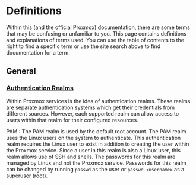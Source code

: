 # Definitions

Within this (and the official Proxmox) documentation, there are some terms that may be confusing or unfamiliar to you. This page contains definitions and explanations of terms used. You can use the table of contents to the right to find a specific term or use the site search above to find documentation for a term.

## General

### [Authentication Realms](https://pve.proxmox.com/wiki/User_Management#pveum_authentication_realms)

Within Proxmox services is the idea of authentication realms. These realms are separate authentication systems which get their credentials from different sources. However, each supported realm can allow access to users within that realm for their configured resources.

PAM
:   The PAM realm is used by the default root account. The PAM realm uses the Linux users on the system to authenticate. This authentication realm requires the Linux user to exist in addition to creating the user within the Proxmox service. Since a user in this realm is also a Linux user, this realm allows use of SSH and shells. The passwords for this realm are managed by Linux and not the Proxmox service. Passwords for this realm can be changed by running `passwd` as the user or `passwd <username>` as a superuser (root).
